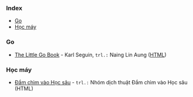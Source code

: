 ### Index

* [Go](#golang)
* [Học máy](#machine-learning)


### <a id="golang"></a>Go

* [The Little Go Book](https://github.com/nainglinaung/the-little-go-book) - Karl Seguin, `trl.:` Naing Lin Aung ([HTML](https://github.com/quangnh89/the-little-go-book/blob/master/vi/go.md))


### <a id="machine-learning"></a>Học máy

* [Đắm chìm vào Học sâu](https://d2l.aivivn.com) - `trl.:` Nhóm dịch thuật Đắm chìm vào Học sâu (HTML)

